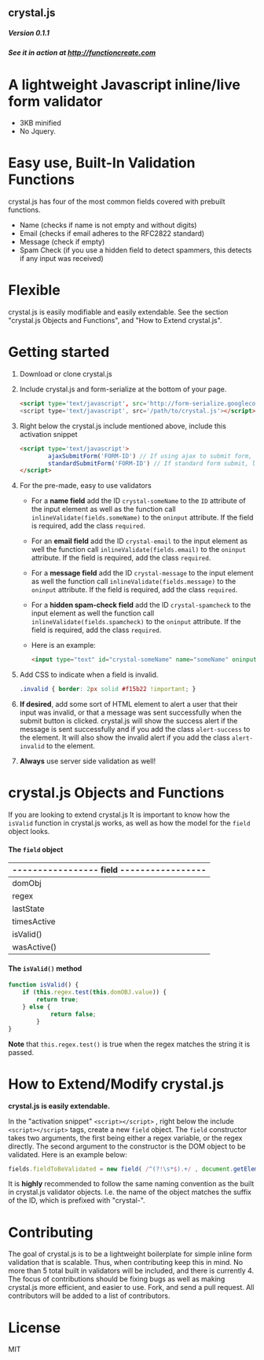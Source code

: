 crystal.js
---
##### Version 0.1.1
##### See it in action at http://functioncreate.com

# A lightweight Javascript inline/live form validator
+ 3KB minified 
+ No Jquery.

# Easy use, Built-In Validation Functions
crystal.js has four of the most common fields covered with prebuilt functions.

+ Name (checks if name is not empty and without digits)
+ Email (checks if email adheres to the RFC2822 standard)
+ Message (check if empty)
+ Spam Check (if you use a hidden field to detect spammers, this detects if any input was received)

# Flexible
crystal.js is easily modifiable and easily extendable. See the section "crystal.js Objects and Functions", and "How to Extend crystal.js". 

# Getting started
1. Download or clone crystal.js
2. Include crystal.js and form-serialize at the bottom of your page.
        
    ```html       
    <script type='text/javascript', src='http://form-serialize.googlecode.com/svn/trunk/serialize-0.2.min.js'</script>
    <script type='text/javascript', src='/path/to/crystal.js'></script>
    ```
3. Right below the crystal.js include mentioned above, include this activation snippet

    ```html
    <script type='text/javascript'>
            ajaxSubmitForm('FORM-ID') // If using ajax to submit form, leave this.
            standardSubmitForm('FORM-ID') // If standard form submit, leave this. 
    </script>
    ```
4. For the pre-made, easy to use validators

    + For a **name field** add the ID `crystal-someName` to the `ID` attribute of the input element as well as the function call 
    `inlineValidate(fields.someName)` to the `oninput` attribute. If the field is required, add the class `required`. 
    + For an **email field** add the ID `crystal-email` to the input element as well the function call
    `inlineValidate(fields.email)` to the `oninput` attribute. If the field is required, add the class `required`.
    + For a **message field** add the ID `crystal-message` to the input element as well the function call
    `inlineValidate(fields.message)` to the `oninput` attribute. If the field is required, add the class `required`.
    + For a **hidden spam-check field** add the ID `crystal-spamcheck` to the input element as well the function call 
    `inlineValidate(fields.spamcheck)` to the `oninput` attribute. If the field is required, add the class `required`.
    + Here is an example:

        ```html
        <input type="text" id="crystal-someName" name="someName" oninput="inlineValidate(fields.someName)" class="required">
        ```
5. Add CSS to indicate when a field is invalid.
    
    ```css
    .invalid { border: 2px solid #f15b22 !important; }
    ```
6. **If desired**, add some sort of HTML element to alert a user that their input was invalid, or that a message was sent successfully when the submit button is clicked. crystal.js will show the success alert if the message is sent successfully and if you add the class 
`alert-success` to the element. It will also show the invalid alert if you add the class `alert-invalid` to the element. 
7. **Always** use server side validation as well!


# crystal.js Objects and Functions
If you are looking to extend crystal.js It is important to know how the `isValid` function in crystal.js works, as well as how the model for the `field` object looks. 

#### The `field` object
|    -----------------    **field**        -----------------    |
|---|
|domObj|
|regex|
|lastState|
|timesActive|
|isValid()|
|wasActive()|

#### The `isValid()` method
```Javascript
function isValid() {
    if (this.regex.test(this.domOBJ.value)) {
        return true;
    } else {
            return false;
        }
}
```
**Note** that `this.regex.test()` is true when the regex matches the string it is passed.


# How to Extend/Modify crystal.js
**crystal.js is easily extendable.**

In the "activation snippet" `<script></script>` , right below the include `<script></script>` tags, create a new `field` object. The `field` constructor takes two arguments, the first being either a regex variable, or the regex directly. The second argument to the constructor is the DOM object to be validated. Here is an example below:
        
```javascript
fields.fieldToBeValidated = new field( /^(?!\s*$).+/ , document.getElementById('crystal-fieldToBeValidated'));
```
        
It is **highly** recommended to follow the same naming convention as the built in crystal.js validator objects. I.e. the name of the object matches the suffix of the ID, which is prefixed with "crystal-".  


# Contributing
The goal of crystal.js is to be a lightweight boilerplate for simple inline form validation that is scalable. Thus, when contributing keep this in mind. No more than 5 total built in validators will be included, and there is currently 4. The focus of contributions should be fixing bugs as well as making crystal.js more efficient, and easier to use. Fork, and send a pull request. All contributors will be added to a list of contributors.

# License
MIT
